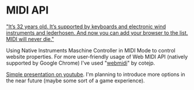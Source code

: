 <h1>MIDI API</h1>
 
<a href="http://cdm.link/2015/04/now-google-chrome-browser-midi/" target="_blank">"It’s 32 years old. It’s supported by keyboards and electronic wind instruments and lederhosen. And now you can add your browser to the list. MIDI will never die."</a> 
 
 Using Native Instruments Maschine Controller in MIDI Mode to control website properties. For more user-friendly usage of Web MIDI API
 (natively supported by Google Chrome) I've used "<a href="https://github.com/cotejp/webmidi" target="_blank">webmidi</a>" by cotejp.
 
 
 <a href="https://www.youtube.com/watch?v=xYpH63HXgAs" target="_blank">Simple presentation on youtube</a>. I'm planning to introduce more options in the near future (maybe some sort of a game experience).
